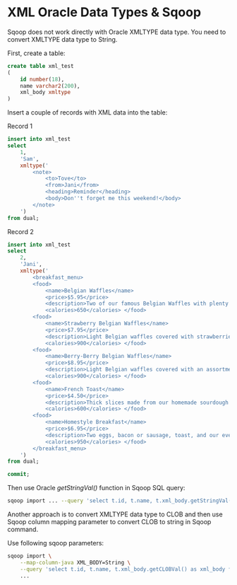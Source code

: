 # XML Oracle Data Types & Sqoop

Sqoop does not work directly with Oracle XMLTYPE data type. You need to convert 
XMLTYPE data type to String. 

First, create a table:

```sql
create table xml_test
(
    id number(18),
    name varchar2(200),
    xml_body xmltype
)
```
Insert a couple of records with XML data into the table:

Record 1

```sql
insert into xml_test
select 
    1, 
    'Sam', 
    xmltype('
        <note> 
            <to>Tove</to> 
            <from>Jani</from> 
            <heading>Reminder</heading> 
            <body>Don''t forget me this weekend!</body> 
        </note>
    ')
from dual;
```

Record 2

```sql
insert into xml_test
select 
    2, 
    'Jani', 
    xmltype('
        <breakfast_menu> 
        <food> 
            <name>Belgian Waffles</name> 
            <price>$5.95</price> 
            <description>Two of our famous Belgian Waffles with plenty of real maple syrup</description> 
            <calories>650</calories> </food> 
        <food> 
            <name>Strawberry Belgian Waffles</name> 
            <price>$7.95</price> 
            <description>Light Belgian waffles covered with strawberries and whipped cream</description> 
            <calories>900</calories> </food> 
        <food> 
            <name>Berry-Berry Belgian Waffles</name> 
            <price>$8.95</price> 
            <description>Light Belgian waffles covered with an assortment of fresh berries and whipped cream</description> 
            <calories>900</calories> </food> 
        <food> 
            <name>French Toast</name> 
            <price>$4.50</price> 
            <description>Thick slices made from our homemade sourdough bread</description> 
            <calories>600</calories> </food> 
        <food> 
            <name>Homestyle Breakfast</name> 
            <price>$6.95</price> 
            <description>Two eggs, bacon or sausage, toast, and our ever-popular hash browns</description> 
            <calories>950</calories> </food> 
        </breakfast_menu>
    ')
from dual;

commit;
```

Then use Oracle _getStringVal()_ function in Sqoop SQL query:
```sh
sqoop import ... --query 'select t.id, t.name, t.xml_body.getStringVal() as xml_body from xml_test t'
```

Another approach is to convert XMLTYPE data type to CLOB and then use Sqoop column mapping parameter to convert CLOB to string in Sqoop command.

Use following sqoop parameters:
```sh
sqoop import \
    --map-column-java XML_BODY=String \
    --query 'select t.id, t.name, t.xml_body.getCLOBVal() as xml_body from xml_test t'
    ...
```